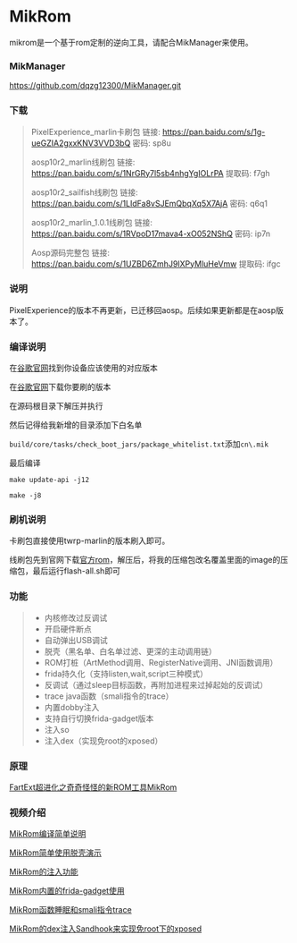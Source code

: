 # MikRom

mikrom是一个基于rom定制的逆向工具，请配合MikManager来使用。

### MikManager

https://github.com/dqzg12300/MikManager.git

### 下载

> PixelExperience_marlin卡刷包 链接: https://pan.baidu.com/s/1g-ueGZIA2gxxKNV3VVD3bQ  密码: sp8u
>
> aosp10r2_marlin线刷包 链接: https://pan.baidu.com/s/1NrGRy7l5sb4nhgYgIOLrPA 提取码: f7gh 
>
> aosp10r2_sailfish线刷包 链接: https://pan.baidu.com/s/1LIdFa8vSJEmQbqXq5X7AjA  密码: q6q1
>
> aosp10r2_marlin_1.0.1线刷包 链接: https://pan.baidu.com/s/1RVpoD17mava4-xO052NShQ  密码: ip7n
>
> Aosp源码完整包 链接: https://pan.baidu.com/s/1UZBD6ZmhJ9IXPyMluHeVmw 提取码: ifgc 

### 说明

PixelExperience的版本不再更新，已迁移回aosp。后续如果更新都是在aosp版本了。

### 编译说明

在[谷歌官网](https://source.android.com/setup/start/build-numbers?hl=zh-cn)找到你设备应该使用的对应版本

在[谷歌官网](https://developers.google.com/android/images#bullhead)下载你要刷的版本

在源码根目录下解压并执行

然后记得给我新增的目录添加下白名单

`build/core/tasks/check_boot_jars/package_whitelist.txt`添加`cn\.mik`

最后编译

`make update-api -j12`

`make -j8`

### 刷机说明

卡刷包直接使用twrp-marlin的版本刷入即可。

线刷包先到官网下载[官方rom](https://dl.google.com/dl/android/aosp/marlin-qp1a.190711.020-factory-2db5273a.zip)，解压后，将我的压缩包改名覆盖里面的image的压缩包，最后运行flash-all.sh即可

### 功能

> * 内核修改过反调试
> * 开启硬件断点
> * 自动弹出USB调试
> * 脱壳（黑名单、白名单过滤、更深的主动调用链）
> * ROM打桩（ArtMethod调用、RegisterNative调用、JNI函数调用）
> * frida持久化（支持listen,wait,script三种模式）
> * 反调试（通过sleep目标函数，再附加进程来过掉起始的反调试）
> * trace java函数（smali指令的trace）
> * 内置dobby注入
> * 支持自行切换frida-gadget版本
> * 注入so
> * 注入dex（实现免root的xposed）

### 原理

[FartExt超进化之奇奇怪怪的新ROM工具MikRom](https://bbs.pediy.com/thread-271358.htm)

### 视频介绍

[MikRom编译简单说明](https://www.bilibili.com/video/BV1fY411J7vp/)

[MikRom简单使用脱壳演示](https://www.bilibili.com/video/BV1vb4y1x73Q?spm_id_from=333.999.0.0)

[MikRom的注入功能](https://www.bilibili.com/video/BV1tL411N7w1?spm_id_from=333.999.0.0)

[MikRom内置的frida-gadget使用](https://www.bilibili.com/video/BV1RS4y137p1/)

[MikRom函数睡眠和smali指令trace](https://www.bilibili.com/video/BV11r4y1i7cy/)

[MikRom的dex注入Sandhook来实现免root下的xposed](https://www.bilibili.com/video/BV1k34y1t7Q3/)
